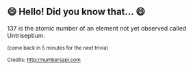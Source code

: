 ## :smile: Hello! Did you know that... :smile:
137 is the atomic number of an element not yet observed called Untriseptium.

<sup>(come back in 5 minutes for the next trivia)</sup>


<sup>Credits: http://numbersapi.com</sup>
